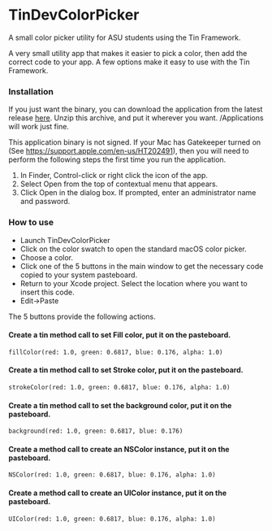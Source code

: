 # TinDevColorPicker
A small color picker utility for ASU students using the Tin Framework.

A very small utility app that makes it easier to pick a color, then add the correct code to your app. A few options make it easy to use with the Tin Framework. 

### Installation

If you just want the binary, you can download the application from the latest release [here](https://github.com/lnolson/TinDevColorPicker/releases/download/v1.0/TinDevColorPicker.app.zip). Unzip this archive, and put it wherever you want. /Applications will work just fine.

This application binary is not signed. If your Mac has Gatekeeper turned on (See https://support.apple.com/en-us/HT202491), then you will need to perform the following steps the first time you run the application.

1. In Finder, Control-click or right click the icon of the app.
2. Select Open from the top of contextual menu that appears.
3. Click Open in the dialog box. If prompted, enter an administrator name and password.

### How to use

- Launch TinDevColorPicker
- Click on the color swatch to open the standard macOS color picker.
- Choose a color.
- Click one of the 5 buttons in the main window to get the necessary code copied to your system pasteboard.
- Return to your Xcode project. Select the location where you want to insert this code.
- Edit->Paste

The 5 buttons provide the following actions.

#### Create a tin method call to set Fill color, put it on the pasteboard.

    fillColor(red: 1.0, green: 0.6817, blue: 0.176, alpha: 1.0)

#### Create a tin method call to set Stroke color, put it on the pasteboard.

    strokeColor(red: 1.0, green: 0.6817, blue: 0.176, alpha: 1.0)

#### Create a tin method call to set the background color, put it on the pasteboard.

    background(red: 1.0, green: 0.6817, blue: 0.176)

#### Create a method call to create an NSColor instance, put it on the pasteboard.

    NSColor(red: 1.0, green: 0.6817, blue: 0.176, alpha: 1.0)

#### Create a method call to create an UIColor instance, put it on the pasteboard.

    UIColor(red: 1.0, green: 0.6817, blue: 0.176, alpha: 1.0)

